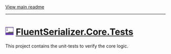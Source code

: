 [//]: # (Header)

<a href="https://github.com/Marvin-Brouwer/FluentSerializer#readme">
	View main readme
</a><hr/>
<h1>
	<img alt="icon" width="26" height="26"
		src="https://github.com/Marvin-Brouwer/FluentSerializer/raw/main/docs/logo/Logo.default.optimized.svg" />
	<a href="https://github.com/Marvin-Brouwer/FluentSerializer/blob/main/src/FluentSerializer.Core.Tests#readme">
		FluentSerializer.Core.Tests
	</a>
</h1>

[//]: # (Body)

This project contains the unit-tests to verify the core logic.
